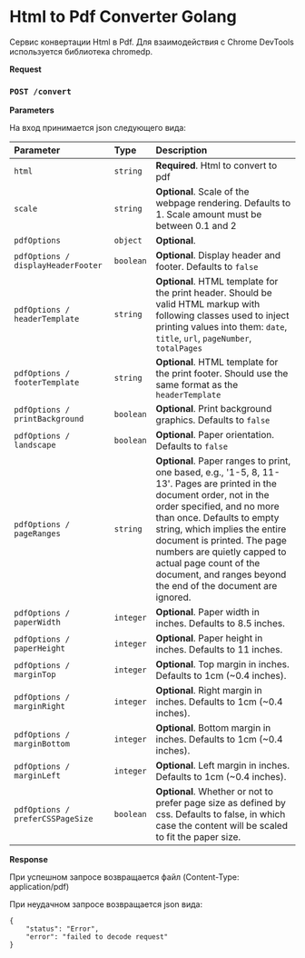# Html to Pdf Converter Golang

Сервис конвертации Html в Pdf. Для взаимодействия c Chrome DevTools используется библиотека chromedp.

**Request**

### `POST /convert`

**Parameters**

На вход принимается json следующего вида:

| Parameter                          | Type      | Description                                                                                                                                                                                                                                                                                                                                                                 |
|:-----------------------------------|:----------|:----------------------------------------------------------------------------------------------------------------------------------------------------------------------------------------------------------------------------------------------------------------------------------------------------------------------------------------------------------------------------|
| `html`                             | `string`  | **Required**. Html to convert to pdf                                                                                                                                                                                                                                                                                                                                        |
| `scale`                            | `string`  | **Optional**. Scale of the webpage rendering. Defaults to 1. Scale amount must be between 0.1 and 2                                                                                                                                                                                                                                                                         |
| `pdfOptions`                       | `object`  | **Optional**.                                                                                                                                                                                                                                                                        |
| `pdfOptions / displayHeaderFooter` | `boolean` | **Optional**. Display header and footer. Defaults to `false `                                                                                                                                                                                                                                                                                                               |
| `pdfOptions / headerTemplate`        | `string`  | **Optional**. HTML template for the print header. Should be valid HTML markup with following classes used to inject printing values into them: `date`, `title`, `url`, `pageNumber`, `totalPages`                                                                                                                                                                           |
| `pdfOptions / footerTemplate`        | `string`  | **Optional**. HTML template for the print footer. Should use the same format as the `headerTemplate`                                                                                                                                                                                                                                                                        |
| `pdfOptions / printBackground`       | `boolean` | **Optional**. Print background graphics. Defaults to `false`                                                                                                                                                                                                                                                                                                                |
| `pdfOptions / landscape`             | `boolean` | **Optional**. Paper orientation. Defaults to `false`                                                                                                                                                                                                                                                                                                                        |
| `pdfOptions / pageRanges`            | `string`  | **Optional**. Paper ranges to print, one based, e.g., '1-5, 8, 11-13'. Pages are printed in the document order, not in the order specified, and no more than once. Defaults to empty string, which implies the entire document is printed. The page numbers are quietly capped to actual page count of the document, and ranges beyond the end of the document are ignored. |
| `pdfOptions / paperWidth`            | `integer` | **Optional**. Paper width in inches. Defaults to 8.5 inches.                                                                                                                                                                                                                                                                                                                |
| `pdfOptions / paperHeight`           | `integer` | **Optional**. Paper height in inches. Defaults to 11 inches.                                                                                                                                                                                                                                                                                                                |
| `pdfOptions / marginTop`             | `integer` | **Optional**. Top margin in inches. Defaults to 1cm (~0.4 inches).                                                                                                                                                                                                                                                                                                          |
| `pdfOptions / marginRight`           | `integer` | **Optional**. Right margin in inches. Defaults to 1cm (~0.4 inches).                                                                                                                                                                                                                                                                                                        |
| `pdfOptions / marginBottom`          | `integer` | **Optional**. Bottom margin in inches. Defaults to 1cm (~0.4 inches).                                                                                                                                                                                                                                                                                                       |
| `pdfOptions / marginLeft`            | `integer` | **Optional**. Left margin in inches. Defaults to 1cm (~0.4 inches).                                                                                                                                                                                                                                                                                                         |
| `pdfOptions / preferCSSPageSize`     | `boolean` | **Optional**. Whether or not to prefer page size as defined by css. Defaults to false, in which case the content will be scaled to fit the paper size.                                                                                                                                                                                                                      |

**Response**

При успешном запросе возвращается файл (Content-Type: application/pdf)

При неудачном запросе возвращается json вида:

```
{
    "status": "Error",
    "error": "failed to decode request"
}